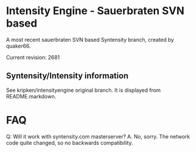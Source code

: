 Intensity Engine - Sauerbraten SVN based
================

A most recent sauerbraten SVN based Syntensity branch,
created by quaker66.

Current revision: 2681


Syntensity/Intensity information
--------------------

See kripken/intensityengine original branch. It is displayed
from README.markdown.


FAQ
=====

Q: Will it work with syntensity.com masterserver?
A. No, sorry. The network code quite changed, so no backwards compatibility.
